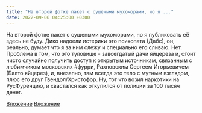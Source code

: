 ```yaml
---
title: "На второй фотке пакет с сушеными мухоморами, но я ..."
date: 2022-09-06 04:25:00 +0300
---
```


На второй фотке пакет с сушеными мухоморами, но я публиковать её здесь не буду.
Дико надоели истерики это психопата (Дабс), он, реально, думает что я за ним слежу и специально его сливаю.
Нет.
Проблема в том, что это туловище - завсегдатый дачи яйцереза и, стоит чисто случайно получить доступ к открытым источникам, связанным с любимчиком московских #фурри, Рахновским Сергеем Игорьевичем (Балто яйцерез), и, внезапно, там всегда это тело с мутным взглядом, плюс его друг Гвендол/Христофор. Ну, тот что возил наркотики на РусФуренцию, и хвастался как откупился от полиции за 100 тысяч денег.


[Вложение](/assets/vk_photos/2/85tlZ6ym154.jpg)
[Вложение](https://vk.com/photo41076938_457248984)
